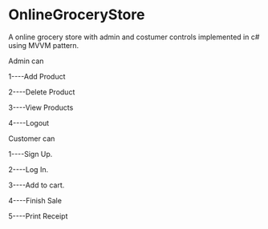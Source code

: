 # OnlineGroceryStore

A online grocery store with admin and costumer controls implemented in c# using MVVM pattern.

Admin can 

1----Add Product 

2----Delete Product 

3----View Products 

4----Logout 

Customer can

1----Sign Up. 

2----Log In. 

3----Add to cart. 

4----Finish Sale 

5----Print Receipt 
